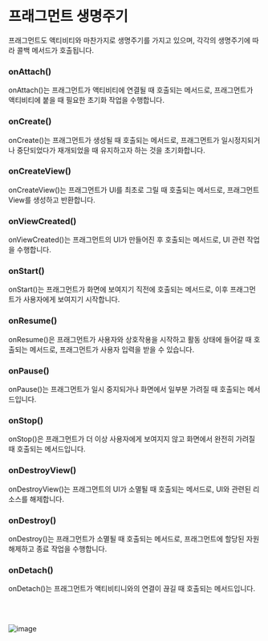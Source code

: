 # 프래그먼트 생명주기
프래그먼트도 액티비티와 마찬가지로 생명주기를 가지고 있으며, 각각의 생명주기에 따라 콜백 메서드가 호출됩니다.

### onAttach()
onAttach()는 프래그먼트가 액티비티에 연결될 때 호출되는 메서드로, 프래그먼트가 액티비티에 붙을 때 필요한 초기화 작업을 수행합니다.

### onCreate()
onCreate()는 프래그먼트가 생성될 때 호출되는 메서드로, 프래그먼트가 일시정지되거나 중단되었다가 재개되었을 때 유지하고자 하는 것을 초기화합니다.

### onCreateView()
onCreateView()는 프래그먼트가 UI를 최초로 그릴 때 호출되는 메서드로, 프래그먼트 View를 생성하고 반환합니다.

### onViewCreated()
onViewCreated()는 프래그먼트의 UI가 만들어진 후 호출되는 메서드로, UI 관련 작업을 수행합니다.

### onStart()
onStart()는 프래그먼트가 화면에 보여지기 직전에 호출되는 메서드로, 이후 프래그먼트가 사용자에게 보여지기 시작합니다.

### onResume()
onResume()은 프래그먼트가 사용자와 상호작용을 시작하고 활동 상태에 들어갈 때 호출되는 메서드로, 프래그먼트가 사용자 입력을 받을 수 있습니다.

### onPause()
onPause()는 프래그먼트가 일시 중지되거나 화면에서 일부분 가려질 때 호출되는 메서드입니다.

### onStop()
onStop()은 프래그먼트가 더 이상 사용자에게 보여지지 않고 화면에서 완전히 가려질 때 호출되는 메서드입니다.

### onDestroyView()
onDestroyView()는 프래그먼트의 UI가 소멸될 때 호출되는 메서드로, UI와 관련된 리소스를 해제합니다.

### onDestroy()
onDestroy()는 프래그먼트가 소멸될 때 호출되는 메서드로, 프래그먼트에 할당된 자원 해제하고 종료 작업을 수행합니다.

### onDetach()
onDetach()는 프래그먼트가 액티비티니와의 연결이 끊길 때 호출되는 메서드입니다.


<br>
<br>

![image](https://github.com/sdhong0609/Tech-Study/assets/78577085/222f49b4-fbd4-471b-9b5f-f3caac3a8550)

